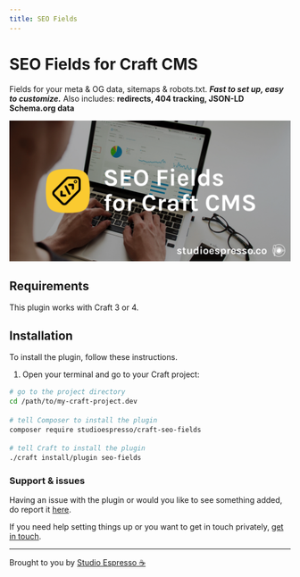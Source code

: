 ```yaml
---
title: SEO Fields
---
```

# SEO Fields for Craft CMS
Fields for your meta & OG data, sitemaps & robots.txt. _**Fast to set up, easy to customize.**_
Also includes: **redirects, 404 tracking, JSON-LD Schema.org data**

![Banner](./images/banner.png)

## Requirements
This plugin works with Craft 3 or 4.

## Installation
To install the plugin, follow these instructions.

1. Open your terminal and go to your Craft project:

```bash
# go to the project directory
cd /path/to/my-craft-project.dev

# tell Composer to install the plugin
composer require studioespresso/craft-seo-fields

# tell Craft to install the plugin
./craft install/plugin seo-fields
```

### Support & issues
Having an issue with the plugin or would you like to see something added, do report it [here](https://github.com/studioespresso/craft-seo-fields/issues/new). 

If you need help setting things up or you want to get in touch privately, [get in touch](mailto:jan@studioespresso.co). 

---

Brought to you by [Studio Espresso ☕️](https://www.studioespresso.co/)
